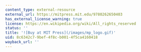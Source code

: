 ```yaml
---
content_type: external-resource
external_url: https://mitpress.mit.edu/9780262650403
has_external_license_warning: true
license: https://en.wikipedia.org/wiki/All_rights_reserved
status: ''
title: '![Buy at MIT Press](/images/mp_logo.gif)'
uid: 8c6342c7-9bef-4f8c-b001-4f5ca4160418
wayback_url: ''
---
```

